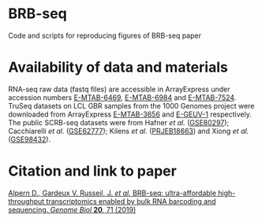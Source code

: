 # BRB-seq
Code and scripts for reproducing figures of BRB-seq paper

# Availability of data and materials
RNA-seq raw data (fastq files) are accessible in ArrayExpress under accession numbers [E-MTAB-6469](https://www.ebi.ac.uk/arrayexpress/experiments/E-MTAB-6469/), [E-MTAB-6984](https://www.ebi.ac.uk/arrayexpress/experiments/E-MTAB-6984/) and [E-MTAB-7524](https://www.ebi.ac.uk/arrayexpress/experiments/E-MTAB-7524/). TruSeq datasets on LCL GBR samples from the 1000 Genomes project were downloaded from ArrayExpress [E-MTAB-3656](https://www.ebi.ac.uk/arrayexpress/experiments/E-MTAB-3656/) and [E-GEUV-1](https://www.ebi.ac.uk/arrayexpress/experiments/E-GEUV-1/) respectively. The public SCRB-seq datasets were from Hafner *et al.* ([GSE80297](https://www.ncbi.nlm.nih.gov/geo/query/acc.cgi?acc=GSE80297)); Cacchiarelli *et al.* ([GSE62777](https://www.ncbi.nlm.nih.gov/geo/query/acc.cgi?acc=GSE62777)); Kilens *et al.* ([PRJEB18663](https://www.ebi.ac.uk/ena/data/view/PRJEB18663)) and Xiong *et al.* ([GSE98432](https://www.ncbi.nlm.nih.gov/geo/query/acc.cgi?acc=GSE98432)).

# Citation and link to paper
[Alpern D., Gardeux V. Russeil, J. *et al.* BRB-seq: ultra-affordable high-throughput transcriptomics enabled by bulk RNA barcoding and sequencing. *Genome Biol* **20**, 71 (2019)](https://genomebiology.biomedcentral.com/articles/10.1186/s13059-019-1671-x)
